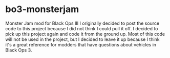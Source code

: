 # bo3-monsterjam
Monster Jam mod for Black Ops III
I originally decided to post the source code to this project because I did not think I could pull it off.  I decided to pick up this project again and code it from the ground up.
Most of this code will not be used in the project, but I decided to leave it up because I think it's a great reference for modders that have questions about vehicles in Black Ops 3.
